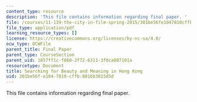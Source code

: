 ```yaml
---
content_type: resource
description: 'This file contains information regarding final paper. '
file: /courses/11-139-the-city-in-film-spring-2015/301be56fe1047810cffb8016b3015d5d_MIT11_139S15_FinalPaper.pdf
file_type: application/pdf
learning_resource_types: []
license: https://creativecommons.org/licenses/by-nc-sa/4.0/
ocw_type: OCWFile
parent_title: Final Paper
parent_type: CourseSection
parent_uid: 1857ff1c-f860-2f72-6311-3f0ca807101a
resourcetype: Document
title: Searching for Beauty and Meaning in Hong Kong
uid: 301be56f-e104-7810-cffb-8016b3015d5d
---
```

This file contains information regarding final paper. 